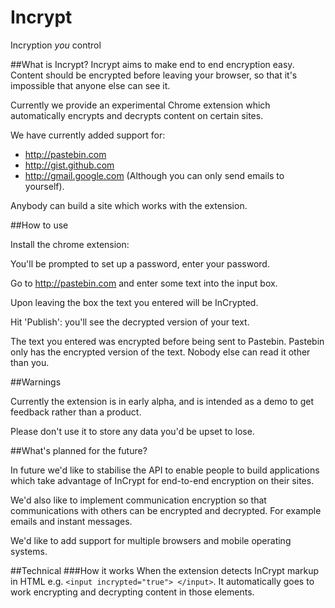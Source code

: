 # Incrypt
Incryption *you* control

##What is Incrypt?
Incrypt aims to make end to end encryption easy. Content should be encrypted before leaving your browser, so that it's impossible that anyone else can see it. 

Currently we provide an experimental Chrome extension which automatically encrypts and decrypts content on certain sites. 

We have currently added support for:

* http://pastebin.com
* http://gist.github.com
* http://gmail.google.com (Although you can only send emails to yourself).

Anybody can build a site which works with the extension.

##How to use

Install the chrome extension: 

You'll be prompted to set up a password, enter your password.

Go to http://pastebin.com and enter some text into the input box. 

Upon leaving the box the text you entered will be InCrypted.

Hit 'Publish': you'll see the decrypted version of your text.

The text you entered was encrypted before being sent to Pastebin. Pastebin only has the encrypted version of the text. Nobody else can read it other than you.

##Warnings

Currently the extension is in early alpha, and is intended as a demo to get feedback rather than a product.

Please don't use it to store any data you'd be upset to lose.

##What's planned for the future?

In future we'd like to stabilise the API to enable people to build applications which take advantage of InCrypt for end-to-end encryption on their sites.

We'd also like to implement communication encryption so that communications with others can be encrypted and decrypted. For example emails and instant messages.

We'd like to add support for multiple browsers and mobile operating systems.

##Technical
###How it works
When the extension detects InCrypt markup in HTML e.g. `<input incrypted="true"> </input>`. It automatically goes to work encrypting and decrypting content in those elements.




